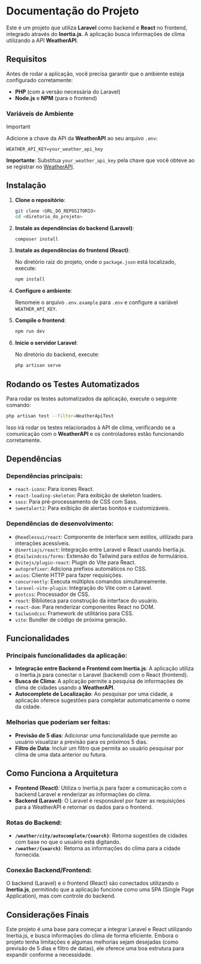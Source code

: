 # Documentação do Projeto

Este é um projeto que utiliza **Laravel** como backend e **React** no frontend, integrado através do **Inertia.js**. A aplicação busca informações de clima utilizando a API **WeatherAPI**.

## Requisitos

Antes de rodar a aplicação, você precisa garantir que o ambiente esteja configurado corretamente:

- **PHP** (com a versão necessária do Laravel)
- **Node.js** e **NPM** (para o frontend)

### Variáveis de Ambiente

> [!IMPORTANT]
> Adicione a chave da API da **WeatherAPI** ao seu arquivo `.env`:


```
WEATHER_API_KEY=your_weather_api_key
```

**Importante**: Substitua `your_weather_api_key` pela chave que você obteve ao se registrar no [WeatherAPI](https://www.weatherapi.com/).

## Instalação

1. **Clone o repositório**:

   ```bash
   git clone <URL_DO_REPOSITORIO>
   cd <diretorio_do_projeto>
   ```

2. **Instale as dependências do backend (Laravel)**:

   ```bash
   composer install
   ```

3. **Instale as dependências do frontend (React)**:

   No diretório raiz do projeto, onde o `package.json` está localizado, execute:

   ```bash
   npm install
   ```

4. **Configure o ambiente**:

   Renomeie o arquivo `.env.example` para `.env` e configure a variável `WEATHER_API_KEY`.

5. **Compile o frontend**:

   ```bash
   npm run dev
   ```

6. **Inicie o servidor Laravel**:

   No diretório do backend, execute:

   ```bash
   php artisan serve
   ```

## Rodando os Testes Automatizados

Para rodar os testes automatizados da aplicação, execute o seguinte comando:

```bash
php artisan test --filter=WeatherApiTest
```

Isso irá rodar os testes relacionados à API de clima, verificando se a comunicação com o **WeatherAPI** e os controladores estão funcionando corretamente.

## Dependências

### Dependências principais:

- `react-icons`: Para ícones React.
- `react-loading-skeleton`: Para exibição de skeleton loaders.
- `sass`: Para pré-processamento de CSS com Sass.
- `sweetalert2`: Para exibição de alertas bonitos e customizáveis.

### Dependências de desenvolvimento:

- `@headlessui/react`: Componente de interface sem estilos, utilizado para interações acessíveis.
- `@inertiajs/react`: Integração entre Laravel e React usando Inertia.js.
- `@tailwindcss/forms`: Extensão do Tailwind para estilos de formulários.
- `@vitejs/plugin-react`: Plugin do Vite para React.
- `autoprefixer`: Adiciona prefixos automáticos no CSS.
- `axios`: Cliente HTTP para fazer requisições.
- `concurrently`: Executa múltiplos comandos simultaneamente.
- `laravel-vite-plugin`: Integração do Vite com o Laravel.
- `postcss`: Processador de CSS.
- `react`: Biblioteca para construção da interface do usuário.
- `react-dom`: Para renderizar componentes React no DOM.
- `tailwindcss`: Framework de utilitários para CSS.
- `vite`: Bundler de código de próxima geração.

## Funcionalidades

### Principais funcionalidades da aplicação:

- **Integração entre Backend e Frontend com Inertia.js**: A aplicação utiliza o Inertia.js para conectar o Laravel (backend) com o React (frontend).
- **Busca de Clima**: A aplicação permite a pesquisa de informações de clima de cidades usando a **WeatherAPI**.
- **Autocomplete de Localização**: Ao pesquisar por uma cidade, a aplicação oferece sugestões para completar automaticamente o nome da cidade.
  
### Melhorias que poderiam ser feitas:

- **Previsão de 5 dias**: Adicionar uma funcionalidade que permite ao usuário visualizar a previsão para os próximos 5 dias.
- **Filtro de Data**: Incluir um filtro que permita ao usuário pesquisar por clima de uma data anterior ou futura.

## Como Funciona a Arquitetura

- **Frontend (React)**: Utiliza o Inertia.js para fazer a comunicação com o backend Laravel e renderizar as informações do clima.
- **Backend (Laravel)**: O Laravel é responsável por fazer as requisições para a WeatherAPI e retornar os dados para o frontend.

### Rotas do Backend:

- **`/weather/city/autocomplete/{search}`**: Retorna sugestões de cidades com base no que o usuário está digitando.
- **`/weather/{search}`**: Retorna as informações do clima para a cidade fornecida.

### Conexão Backend/Frontend:

O backend (Laravel) e o frontend (React) são conectados utilizando o **Inertia.js**, permitindo que a aplicação funcione como uma SPA (Single Page Application), mas com controle do backend.

## Considerações Finais

Este projeto é uma base para começar a integrar Laravel e React utilizando Inertia.js, e busca informações do clima de forma eficiente. Embora o projeto tenha limitações e algumas melhorias sejam desejadas (como previsão de 5 dias e filtro de datas), ele oferece uma boa estrutura para expandir conforme a necessidade.

